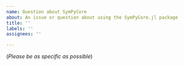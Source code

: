 ```yaml
---
name: Question about SymPyCore
about: An issue or question about using the SymPyCore.jl package
title: ''
labels: ''
assignees: ''

---
```


(*Please be as specific as possible*)
